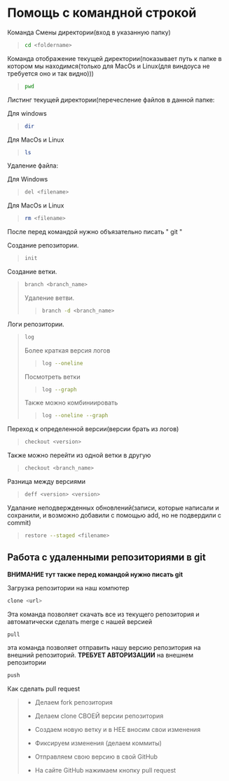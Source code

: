 # Помощь с командной строкой

Команда Смены директории(вход в указанную папку)
>```sh
>cd <foldername>
>```

Команда отображение текущей директории(показывает путь к папке в котором мы находимся(только для MacOs и Linux(для виндоуса не требуется оно и так видно)))
>```sh
>pwd
>```

Листинг текущей директории(перечесление файлов в данной папке:

Для windows
>```sh
>dir
>```

Для MacOs и Linux
>```sh
>ls
>```

Удаление файла:

Для Windows
>```sh
>del <filename>
>```

Для MacOs и Linux
>```sh
>rm <filename>
>```

После перед командой нужно объязательно писать " git " 

Создание репозитории.
>```sh
>init
> ```

Создание ветки.
> ```sh
> branch <branch_name>
> ```
>Удаление ветви.
>> ```sh
>> branch -d <branch_name>
>> ```

Логи репозитории.
>```sh
>log
>```
>Более краткая версия логов
>>```sh
>>log --oneline
>>```
>Посмотреть ветки
>> ```sh
>> log --graph
>> ```
>Также можно комбиниировать
>> ```sh 
>> log --oneline --graph
>> ```

Переход к определенной версии(версии брать из логов)
>```sh
>checkout <version>
>```

Также можно перейти из одной ветки в другую 
>```sh
> checkout <branch_name>
>```

Разница между версиями
>```sh
>deff <version> <version>
>```

Удалание неподвержденных обновлений(записи, которые написали и сохранили, и возможно добавили с помощью add, но не подвердили с commit)
>```sh
>restore --staged <filename>
>```

## Работа с удаленными репозиториями в git 

**ВНИМАНИЕ тут также перед командой нужно писать git** 

Загрузка репозитории на наш компютер
```sh
clone <url>
```

Эта команда позволяет скачать все из текущего репозитория и автоматически
сделать merge с нашей версией
```sh
pull
```

эта команда позволяет отправить нашу версию репозитория на внешний
репозиторий. **ТРЕБУЕТ АВТОРИЗАЦИИ** на внешнем репозитории 
```sh
push
```

Как сделать pull request

>* Делаем fork репозитория
>
>* Делаем clone СВОЕЙ версии репозитория
>
>* Создаем новую ветку и в НЕЕ вносим свои изменения
>
>* Фиксируем изменения (делаем коммиты)
>
>* Отправляем свою версию в свой GitHub
>
>* На сайте GitHub нажимаем кнопку pull request 